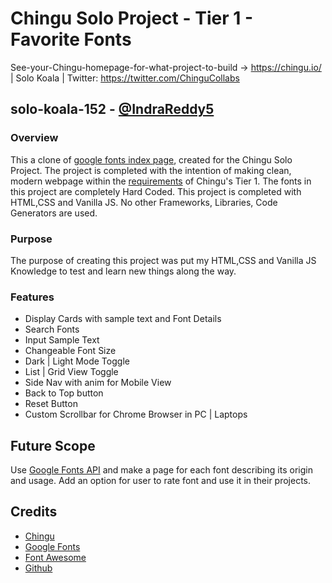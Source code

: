 # Chingu Solo Project - Tier 1 - Favorite Fonts
See-your-Chingu-homepage-for-what-project-to-build -> https://chingu.io/ | Solo Koala | Twitter: https://twitter.com/ChinguCollabs
## solo-koala-152 - [@IndraReddy5](https://github.com/IndraReddy5)

### Overview
This a clone of [google fonts index page](https://fonts.google.com), created for the Chingu Solo Project. The project is completed with the intention of making clean, modern webpage within the [requirements](https://github.com/chingu-voyages/soloproject-tier1-favfonts) of Chingu's Tier 1. The fonts in this project are completely Hard Coded. This project is completed with HTML,CSS and Vanilla JS. No other Frameworks, Libraries, Code Generators are used. 

### Purpose
The purpose of creating this project was put my HTML,CSS and Vanilla JS Knowledge to test and learn new things along the way.

### Features
- Display Cards with sample text and Font Details
- Search Fonts
- Input Sample Text 
- Changeable Font Size
- Dark | Light Mode Toggle
- List | Grid View Toggle
- Side Nav with anim for Mobile View
- Back to Top button
- Reset Button
- Custom Scrollbar for Chrome Browser in PC | Laptops

## Future Scope
Use [Google Fonts API](https://developers.google.com/fonts) and make a page for each font describing its origin and usage. Add an option for user to rate font and use it in their projects.

## Credits
- [Chingu](https://chingu.io)
- [Google Fonts](https://fonts.google.com)
- [Font Awesome](https://fontawesome.com/icons)
- [Github](https://github.com)

